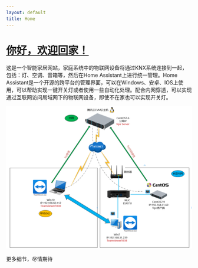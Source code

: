 ```yaml
---
layout: default
title: Home
---
```




# [你好，欢迎回家！]()

这是一个智能家居网站，家庭系统中的物联网设备将通过KNX系统连接到一起，包括：灯、空调、音箱等，然后在Home Assistant上进行统一管理。Home Assistant是一个开源的跨平台的管理界面，可以在Windows、安卓、IOS上使用，可以帮助实现一键开关灯或者使用一些自动化处理。配合内网穿透，可以实现通过互联网访问局域网下的物联网设备，即使不在家也可以实现开关灯。

![img](https://raw.githubusercontent.com/dwgan/PicGo/main/img/202407310227512.png)



更多细节，尽情期待
